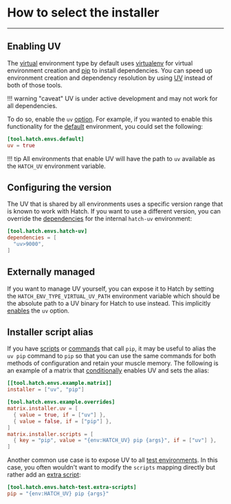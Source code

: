 # How to select the installer

-----

## Enabling UV

The [virtual](../../plugins/environment/virtual.md) environment type by default uses [virtualenv](https://github.com/pypa/virtualenv) for virtual environment creation and [pip](https://github.com/pypa/pip) to install dependencies. You can speed up environment creation and dependency resolution by using [UV](https://github.com/astral-sh/uv) instead of both of those tools.

!!! warning "caveat"
    UV is under active development and may not work for all dependencies.

To do so, enable the `uv` [option](../../plugins/environment/virtual.md#options). For example, if you wanted to enable this functionality for the [default](../../config/environment/overview.md#inheritance) environment, you could set the following:

```toml config-example
[tool.hatch.envs.default]
uv = true
```

!!! tip
    All environments that enable UV will have the path to `uv` available as the `HATCH_UV` environment variable.

## Configuring the version

The UV that is shared by all environments uses a specific version range that is known to work with Hatch. If you want to use a different version, you can override the [dependencies](../../config/environment/overview.md#dependencies) for the internal `hatch-uv` environment:

```toml config-example
[tool.hatch.envs.hatch-uv]
dependencies = [
  "uv>9000",
]
```

## Externally managed

If you want to manage UV yourself, you can expose it to Hatch by setting the `HATCH_ENV_TYPE_VIRTUAL_UV_PATH` environment variable which should be the absolute path to a UV binary for Hatch to use instead. This implicitly [enables](#enabling-uv) the `uv` option.

## Installer script alias

If you have [scripts](../../config/environment/overview.md#scripts) or [commands](../../config/environment/overview.md#commands) that call `pip`, it may be useful to alias the `uv pip` command to `pip` so that you can use the same commands for both methods of configuration and retain your muscle memory. The following is an example of a matrix that [conditionally](../../config/environment/advanced.md#option-overrides) enables UV and sets the alias:

```toml config-example
[[tool.hatch.envs.example.matrix]]
installer = ["uv", "pip"]

[tool.hatch.envs.example.overrides]
matrix.installer.uv = [
  { value = true, if = ["uv"] },
  { value = false, if = ["pip"] },
]
matrix.installer.scripts = [
  { key = "pip", value = "{env:HATCH_UV} pip {args}", if = ["uv"] },
]
```

Another common use case is to expose UV to all [test environments](../../config/internal/testing.md). In this case, you often wouldn't want to modify the `scripts` mapping directly but rather add an [extra script](../../config/environment/overview.md#extra-scripts):

```toml config-example
[tool.hatch.envs.hatch-test.extra-scripts]
pip = "{env:HATCH_UV} pip {args}"
```
